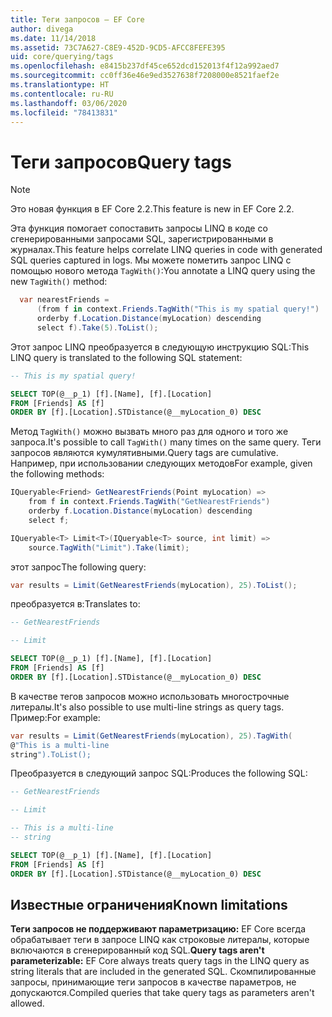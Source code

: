 ```yaml
---
title: Теги запросов — EF Core
author: divega
ms.date: 11/14/2018
ms.assetid: 73C7A627-C8E9-452D-9CD5-AFCC8FEFE395
uid: core/querying/tags
ms.openlocfilehash: e8415b237df45ce652dcd152013f4f12a992aed7
ms.sourcegitcommit: cc0ff36e46e9ed3527638f7208000e8521faef2e
ms.translationtype: HT
ms.contentlocale: ru-RU
ms.lasthandoff: 03/06/2020
ms.locfileid: "78413831"
---
```

# <a name="query-tags"></a><span data-ttu-id="0d882-102">Теги запросов</span><span class="sxs-lookup"><span data-stu-id="0d882-102">Query tags</span></span>

> [!NOTE]
> <span data-ttu-id="0d882-103">Это новая функция в EF Core 2.2.</span><span class="sxs-lookup"><span data-stu-id="0d882-103">This feature is new in EF Core 2.2.</span></span>

<span data-ttu-id="0d882-104">Эта функция помогает сопоставить запросы LINQ в коде со сгенерированными запросами SQL, зарегистрированными в журналах.</span><span class="sxs-lookup"><span data-stu-id="0d882-104">This feature helps correlate LINQ queries in code with generated SQL queries captured in logs.</span></span>
<span data-ttu-id="0d882-105">Мы можете пометить запрос LINQ с помощью нового метода `TagWith()`:</span><span class="sxs-lookup"><span data-stu-id="0d882-105">You annotate a LINQ query using the new `TagWith()` method:</span></span>

``` csharp
  var nearestFriends =
      (from f in context.Friends.TagWith("This is my spatial query!")
      orderby f.Location.Distance(myLocation) descending
      select f).Take(5).ToList();
```

<span data-ttu-id="0d882-106">Этот запрос LINQ преобразуется в следующую инструкцию SQL:</span><span class="sxs-lookup"><span data-stu-id="0d882-106">This LINQ query is translated to the following SQL statement:</span></span>

``` sql
-- This is my spatial query!

SELECT TOP(@__p_1) [f].[Name], [f].[Location]
FROM [Friends] AS [f]
ORDER BY [f].[Location].STDistance(@__myLocation_0) DESC
```

<span data-ttu-id="0d882-107">Метод `TagWith()` можно вызвать много раз для одного и того же запроса.</span><span class="sxs-lookup"><span data-stu-id="0d882-107">It's possible to call `TagWith()` many times on the same query.</span></span>
<span data-ttu-id="0d882-108">Теги запросов являются кумулятивными.</span><span class="sxs-lookup"><span data-stu-id="0d882-108">Query tags are cumulative.</span></span>
<span data-ttu-id="0d882-109">Например, при использовании следующих методов</span><span class="sxs-lookup"><span data-stu-id="0d882-109">For example, given the following methods:</span></span>

``` csharp
IQueryable<Friend> GetNearestFriends(Point myLocation) =>
    from f in context.Friends.TagWith("GetNearestFriends")
    orderby f.Location.Distance(myLocation) descending
    select f;

IQueryable<T> Limit<T>(IQueryable<T> source, int limit) =>
    source.TagWith("Limit").Take(limit);
```

<span data-ttu-id="0d882-110">этот запрос</span><span class="sxs-lookup"><span data-stu-id="0d882-110">The following query:</span></span>

``` csharp
var results = Limit(GetNearestFriends(myLocation), 25).ToList();
```

<span data-ttu-id="0d882-111">преобразуется в:</span><span class="sxs-lookup"><span data-stu-id="0d882-111">Translates to:</span></span>

``` sql
-- GetNearestFriends

-- Limit

SELECT TOP(@__p_1) [f].[Name], [f].[Location]
FROM [Friends] AS [f]
ORDER BY [f].[Location].STDistance(@__myLocation_0) DESC
```

<span data-ttu-id="0d882-112">В качестве тегов запросов можно использовать многострочные литералы.</span><span class="sxs-lookup"><span data-stu-id="0d882-112">It's also possible to use multi-line strings as query tags.</span></span>
<span data-ttu-id="0d882-113">Пример:</span><span class="sxs-lookup"><span data-stu-id="0d882-113">For example:</span></span>

``` csharp
var results = Limit(GetNearestFriends(myLocation), 25).TagWith(
@"This is a multi-line
string").ToList();
```

<span data-ttu-id="0d882-114">Преобразуется в следующий запрос SQL:</span><span class="sxs-lookup"><span data-stu-id="0d882-114">Produces the following SQL:</span></span>

``` sql
-- GetNearestFriends

-- Limit

-- This is a multi-line
-- string

SELECT TOP(@__p_1) [f].[Name], [f].[Location]
FROM [Friends] AS [f]
ORDER BY [f].[Location].STDistance(@__myLocation_0) DESC
```

## <a name="known-limitations"></a><span data-ttu-id="0d882-115">Известные ограничения</span><span class="sxs-lookup"><span data-stu-id="0d882-115">Known limitations</span></span>

<span data-ttu-id="0d882-116">**Теги запросов не поддерживают параметризацию:** EF Core всегда обрабатывает теги в запросе LINQ как строковые литералы, которые включаются в сгенерированный код SQL.</span><span class="sxs-lookup"><span data-stu-id="0d882-116">**Query tags aren't parameterizable:** EF Core always treats query tags in the LINQ query as string literals that are included in the generated SQL.</span></span>
<span data-ttu-id="0d882-117">Скомпилированные запросы, принимающие теги запросов в качестве параметров, не допускаются.</span><span class="sxs-lookup"><span data-stu-id="0d882-117">Compiled queries that take query tags as parameters aren't allowed.</span></span>

